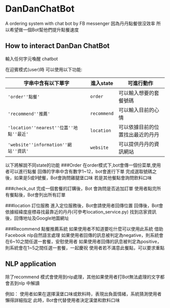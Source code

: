 # DanDanChatBot
A ordering system with chat bot by FB messenger
因為丹丹點餐很沒效率 所以希望做一個Bot幫他們提升點餐速度


## How to interact DanDan ChatBot
輸入任何字元喚醒 chatbot 

在迎賓模式(user)時 可以使用以下功能:

|字串中含有以下單字                        |進入state      |可進行動作                   |
|---------------------------------------|--------------|----------------------------|
|`'order''點餐'`                         |`order`       |可以輸入想要的套餐號碼         |
|`'recommend''推薦'`                     |`recommend`   |可以輸入目前的心情            |
|`'location''nearest''位置''地點''最近'`  |`location`    |可以依據目前的位置找出最近的丹丹 |
|`'website''information''網站''資訊'`    |`website`     |可以提供丹丹的資訊網站          |

以下將解說不同state的功能
###Order
在order模式下,bot會傳一個份菜單,使用者可以進行點餐
回傳的字串中含有數字1~12，bot會進行下單
完成選取號碼之後，如果是5或9號餐，Bot會詢問雞腿堡口味
若是其他餐點會詢問飲料口味

###check_out
完成一個套餐的訂購後，Bot 會詢問是否追加訂單
使用者點完所有餐點後，Bot會列出所有訂單

###location
訂位服務
進入定位服務後，Bot會請使用者回傳位置
回傳後，Bot會依據經緯度座標尋找最靠近的丹丹(可參考location_service.py)
找到店家資訊後，回傳地址及Google地圖網址

###Recommend 點餐推薦系統
如果使用者不知道要吃什麼可以使用此系統
借助Facebook nlp自然語言處理
如果使用者回傳的訊息被判定為negative，則系統會在6~10之間任選一套餐，安慰使用者
如果使用者回傳的訊息被判定為positive，則系統會在1~5之間任選一套餐，一起慶祝
使用者若不滿意此餐點，可以要求重點


## NLP application
除了recommend 模式會使用到nlp處理，其他如果使用者打Bot無法處理的文字都會丟到nlp 中解讀

例如：
    使用者如果在選擇漢堡口味或飲料時，表現出負面情緒，系統猜測使用者懶得詳細指定
    此時，Bot會代替使用者決定漢堡和飲料口味
